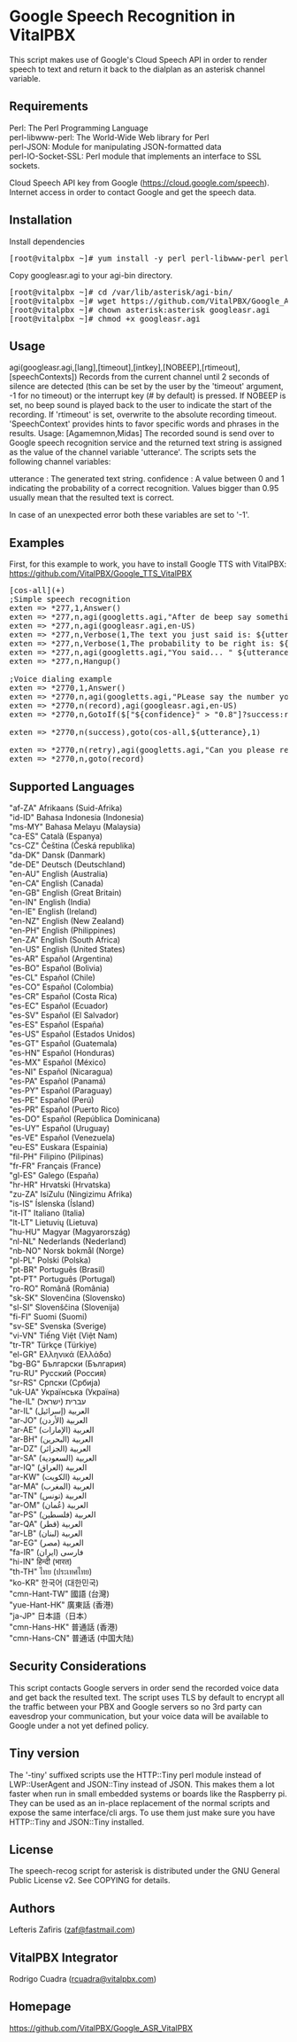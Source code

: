 Google Speech Recognition in VitalPBX
=====

This script makes use of Google's Cloud Speech API in order to render speech
to text and return it back to the dialplan as an asterisk channel variable.

## Requirements<br>
Perl:               The Perl Programming Language<br>
perl-libwww-perl:   The World-Wide Web library for Perl<br>
perl-JSON:          Module for manipulating JSON-formatted data<br>
perl-IO-Socket-SSL: Perl module that implements an interface to SSL sockets.<br>

Cloud Speech API key from Google (https://cloud.google.com/speech).
Internet access in order to contact Google and get the speech data.

## Installation<br>
Install dependencies
<pre>
[root@vitalpbx ~]# yum install -y perl perl-libwww-perl perl-JSON perl-IO-Socket-SSL 
</pre>

Copy googleasr.agi to your agi-bin directory.
<pre>
[root@vitalpbx ~]# cd /var/lib/asterisk/agi-bin/
[root@vitalpbx ~]# wget https://github.com/VitalPBX/Google_ASR_VitalPBX/blob/master/googleasr.agi
[root@vitalpbx ~]# chown asterisk:asterisk googleasr.agi
[root@vitalpbx ~]# chmod +x googleasr.agi
</pre>


## Usage<br>
agi(googleasr.agi,[lang],[timeout],[intkey],[NOBEEP],[rtimeout],[speechContexts])
Records from the current channel until 2 seconds of silence are detected
(this can be set by the user by the 'timeout' argument, -1 for no timeout) or the
interrupt key (# by default) is pressed. If NOBEEP is set, no beep sound is played
back to the user to indicate the start of the recording. If 'rtimeout' is set, 
overwrite to the absolute recording timeout. 'SpeechContext' provides hints to 
favor specific words and phrases in the results. Usage: [Agamemnon,Midas]
The recorded sound is send over to Google speech recognition service and the
returned text string is assigned as the value of the channel variable 'utterance'.
The scripts sets the following channel variables:

utterance  : The generated text string.
confidence : A value between 0 and 1 indicating the probability of a correct recognition.
             Values bigger than 0.95 usually mean that the resulted text is correct.

In case of an unexpected error both these variables are set to '-1'.

## Examples<br>
First, for this example to work, you have to install Google TTS with VitalPBX:
https://github.com/VitalPBX/Google_TTS_VitalPBX

<pre>
[cos-all](+)
;Simple speech recognition
exten => *277,1,Answer()
exten => *277,n,agi(googletts.agi,"After de beep say something in English, when done press the pound key.",en)
exten => *277,n,agi(googleasr.agi,en-US)
exten => *277,n,Verbose(1,The text you just said is: ${utterance})
exten => *277,n,Verbose(1,The probability to be right is: ${confidence})
exten => *277,n,agi(googletts.agi,"You said... " ${utterance},en)
exten => *277,n,Hangup()

;Voice dialing example
exten => *2770,1,Answer()
exten => *2770,n,agi(googletts.agi,"PLease say the number you want to dial.",en)
exten => *2770,n(record),agi(googleasr.agi,en-US)
exten => *2770,n,GotoIf($["${confidence}" > "0.8"]?success:retry)

exten => *2770,n(success),goto(cos-all,${utterance},1)

exten => *2770,n(retry),agi(googletts.agi,"Can you please repeat?",en)
exten => *2770,n,goto(record)
</pre>

## Supported Languages
"af-ZA" Afrikaans (Suid-Afrika)<br>
"id-ID" Bahasa Indonesia (Indonesia)<br>
"ms-MY" Bahasa Melayu (Malaysia)<br>
"ca-ES" Català (Espanya)<br>
"cs-CZ" Čeština (Česká republika)<br>
"da-DK" Dansk (Danmark)<br>
"de-DE" Deutsch (Deutschland)<br>
"en-AU" English (Australia)<br>
"en-CA" English (Canada)<br>
"en-GB" English (Great Britain)<br>
"en-IN" English (India)<br>
"en-IE" English (Ireland)<br>
"en-NZ" English (New Zealand)<br>
"en-PH" English (Philippines)<br>
"en-ZA" English (South Africa)<br>
"en-US" English (United States)<br>
"es-AR" Español (Argentina)<br>
"es-BO" Español (Bolivia)<br>
"es-CL" Español (Chile)<br>
"es-CO" Español (Colombia)<br>
"es-CR" Español (Costa Rica)<br>
"es-EC" Español (Ecuador)<br>
"es-SV" Español (El Salvador)<br>
"es-ES" Español (España)<br>
"es-US" Español (Estados Unidos)<br>
"es-GT" Español (Guatemala)<br>
"es-HN" Español (Honduras)<br>
"es-MX" Español (México)<br>
"es-NI" Español (Nicaragua)<br>
"es-PA" Español (Panamá)<br>
"es-PY" Español (Paraguay)<br>
"es-PE" Español (Perú)<br>
"es-PR" Español (Puerto Rico)<br>
"es-DO" Español (República Dominicana)<br>
"es-UY" Español (Uruguay)<br>
"es-VE" Español (Venezuela)<br>
"eu-ES" Euskara (Espainia)<br>
"fil-PH" Filipino (Pilipinas)<br>
"fr-FR" Français (France)<br>
"gl-ES" Galego (España)<br>
"hr-HR" Hrvatski (Hrvatska)<br>
"zu-ZA" IsiZulu (Ningizimu Afrika)<br>
"is-IS" Íslenska (Ísland)<br>
"it-IT" Italiano (Italia)<br>
"lt-LT" Lietuvių (Lietuva)<br>
"hu-HU" Magyar (Magyarország)<br>
"nl-NL" Nederlands (Nederland)<br>
"nb-NO" Norsk bokmål (Norge)<br>
"pl-PL" Polski (Polska)<br>
"pt-BR" Português (Brasil)<br>
"pt-PT" Português (Portugal)<br>
"ro-RO" Română (România)<br>
"sk-SK" Slovenčina (Slovensko)<br>
"sl-SI" Slovenščina (Slovenija)<br>
"fi-FI" Suomi (Suomi)<br>
"sv-SE" Svenska (Sverige)<br>
"vi-VN" Tiếng Việt (Việt Nam)<br>
"tr-TR" Türkçe (Türkiye)<br>
"el-GR" Ελληνικά (Ελλάδα)<br>
"bg-BG" Български (България)<br>
"ru-RU" Русский (Россия)<br>
"sr-RS" Српски (Србија)<br>
"uk-UA" Українська (Україна)<br>
"he-IL" עברית (ישראל)<br>
"ar-IL" العربية (إسرائيل)<br>
"ar-JO" العربية (الأردن)<br>
"ar-AE" العربية (الإمارات)<br>
"ar-BH" العربية (البحرين)<br>
"ar-DZ" العربية (الجزائر)<br>
"ar-SA" العربية (السعودية)<br>
"ar-IQ" العربية (العراق)<br>
"ar-KW" العربية (الكويت)<br>
"ar-MA" العربية (المغرب)<br>
"ar-TN" العربية (تونس)<br>
"ar-OM" العربية (عُمان)<br>
"ar-PS" العربية (فلسطين)<br>
"ar-QA" العربية (قطر)<br>
"ar-LB" العربية (لبنان)<br>
"ar-EG" العربية (مصر)<br>
"fa-IR" فارسی (ایران)<br>
"hi-IN" हिन्दी (भारत)<br>
"th-TH" ไทย (ประเทศไทย)<br>
"ko-KR" 한국어 (대한민국)<br>
"cmn-Hant-TW" 國語 (台灣)<br>
"yue-Hant-HK" 廣東話 (香港)<br>
"ja-JP" 日本語（日本）<br>
"cmn-Hans-HK" 普通話 (香港)<br>
"cmn-Hans-CN" 普通话 (中国大陆)<br>

## Security Considerations<br>
This script contacts Google servers in order send the recorded voice data and get back
the resulted text. The script uses TLS by default to encrypt all the traffic between
your PBX and Google servers so no 3rd party can eavesdrop your communication, but your
voice data will be available to Google under a not yet defined policy.

## Tiny version<br>
The '-tiny' suffixed scripts use the HTTP::Tiny perl module instead of LWP::UserAgent and
JSON::Tiny instead of JSON. This makes them a lot faster when run in small embedded systems
or boards like the Raspberry pi. They can be used as an in-place replacement of the normal
scripts and expose the same interface/cli args. To use them just make sure
you have HTTP::Tiny and JSON::Tiny installed.

## License<br>
The speech-recog script for asterisk is distributed under the GNU General Public
License v2. See COPYING for details.

## Authors<br>
Lefteris Zafiris (zaf@fastmail.com)

## VitalPBX Integrator<br>
Rodrigo Cuadra (rcuadra@vitalpbx.com)

## Homepage<br>
https://github.com/VitalPBX/Google_ASR_VitalPBX
